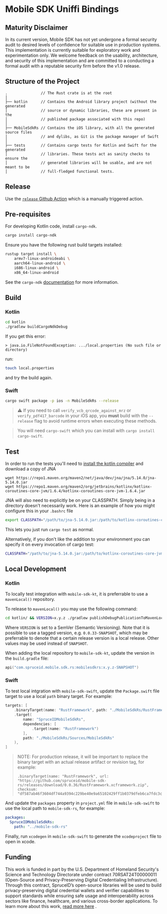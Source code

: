 # Mobile SDK Uniffi Bindings

## Maturity Disclaimer

In its current version, Mobile SDK has not yet undergone a formal security audit
to desired levels of confidence for suitable use in production systems. This
implementation is currently suitable for exploratory work and experimentation
only. We welcome feedback on the usability, architecture, and security of this
implementation and are committed to a conducting a formal audit with a reputable
security firm before the v1.0 release.

## Structure of the Project

```
.               // The Rust crate is at the root
│
├── kotlin      // Contains the Android library project (without the generated
│               // source or dynamic libraries, these are present in the
│               // published package associated with this repo)
│
├── MobileSdkRs // Contains the iOS library, with all the generated source files
│               // and dylibs, as Git is the package manager of Swift
│
├── tests       // Contains cargo tests for Kotlin and Swift for the generated
│               // libraries. These tests act as sanity checks to ensure the
│               // generated libraries will be usable, and are not meant to be
│               // full-fledged functional tests.
```

## Release

Use the [`release` Github Action](https://github.com/spruceid/mobile-sdk-rs/actions/workflows/release.yml)
which is a manually triggered action.

## Pre-requisites

For developing Kotlin code, install `cargo-ndk`.

```bash
cargo install cargo-ndk
```

Ensure you have the following rust build targets installed:

```bash
rustup target install \
    armv7-linux-androideabi \
    aarch64-linux-android \
    i686-linux-android \
    x86_64-linux-android
```

See the `cargo-ndk` [documentation](https://github.com/bbqsrc/cargo-ndk) for more information.

## Build

### Kotlin

```bash
cd kotlin
./gradlew buildCargoNdkDebug
```

If you get this error:
```
> java.io.FileNotFoundException: .../local.properties (No such file or directory)
```

run:
```bash
touch local.properties
```

and try the build again.

### Swift

```bash
cargo swift package -p ios -n MobileSdkRs --release
```
> **⚠** If you need to call `verify_vcb_qrcode_against_mrz` or `verify_pdf417_barcode` in your iOS app, you **must** build with the `--release` flag to avoid runtime errors when executing these methods.

> You will need `cargo-swift` which you can install with `cargo install cargo-swift`.

## Test
In order to run the tests you'll need to [install the kotlin compiler](https://kotlinlang.org/docs/command-line.html) and download a copy of JNA

```
wget https://repo1.maven.org/maven2/net/java/dev/jna/jna/5.14.0/jna-5.14.0.jar
wget https://repo1.maven.org/maven2/org/jetbrains/kotlinx/kotlinx-coroutines-core-jvm/1.6.4/kotlinx-coroutines-core-jvm-1.6.4.jar
```

JNA will also need to explicitly be on your CLASSPATH.  Simply being in a directory
doesn't necessarily work.  Here is an example of how you might configure this
in your `.bashrc` file

```bash
export CLASSPATH="/path/to/jna-5.14.0.jar:/path/to/kotlinx-coroutines-core-jvm-1.6.4.jar:$CLASSPATH"
```
This lets you just run `cargo test` as normal.


Alternatively, if you don't like the addition to your environment you can
specify it on every invocation of cargo test:

```bash
CLASSPATH="/path/to/jna-5.14.0.jar:/path/to/kotlinx-coroutines-core-jvm-1.6.4.jar" cargo test
```

## Local Development

### Kotlin

To locally test integration with `mobile-sdk-kt`, it is preferrable to use a `mavenLocal()` repository.

To release to `mavenLocal()` you may use the following command:

```bash
cd kotlin/ && VERSION=x.y.z ./gradlew publishDebugPublicationToMavenLocal
```

Where `VERSION` is set to a SemVer (Semantic Versioning). Note that it is possible to use a tagged version, e.g. `0.0.33-SNAPSHOT`, which may be preferrable to denote
that a certain release version is a local release. Other values may be used instead of `SNAPSHOT`.

When adding the local repository to `mobile-sdk-kt`, update the version in the `build.gradle` file:

```kotlin
api("com.spruceid.mobile.sdk.rs:mobilesdkrs:x.y.z-SNAPSHOT")
```

### Swift

To test local intgration with `mobile-sdk-swift`, update the `Package.swift` file target to use a local `path` binary target. For example:

```swift
targets: [
    .binaryTarget(name: "RustFramework", path: "./MobileSdkRs/RustFramework.xcframework"),
    .target(
        name: "SpruceIDMobileSdkRs",
        dependencies: [
            .target(name: "RustFramework")
        ],
        path: "./MobileSdkRs/Sources/MobileSdkRs"
    ),
]
```

> NOTE: For production release, it will be important to replace the binary target with an actual release artifact or revision tag, for example:
> ```
> .binaryTarget(name: "RustFramework", url: "https://github.com/spruceid/mobile-sdk-rs/releases/download/0.0.36/RustFramework.xcframework.zip", checksum: "df587ab46f3604df744a9394c229be40e9a65102429ff1b0379dfeb6ca7fdc3c")
> ```


And update the `packages` property in `project.yml` file in `mobile-sdk-swift` to use the local path to `mobile-sdk-rs`, for example:

```yml
packages:
  SpruceIDMobileSdkRs:
    path: "../mobile-sdk-rs"
```

Finally, run `xcodegen` in `mobile-sdk-swift` to generate the `xcodeproject` file to open in xcode.


## Funding

This work is funded in part by the U.S. Department of Homeland Security's Science and Technology Directorate under contract 70RSAT24T00000011 (Open-Source and Privacy-Preserving Digital Credentialing Infrastructure).
Through this contract, SpruceID’s open-source libraries will be used to build privacy-preserving digital credential wallets and verifier capabilities to support standards while ensuring safe usage and interoperability across sectors like finance, healthcare, and various cross-border applications.
To learn more about this work, [read more here](https://spruceid.com/customer-highlight/dhs-highlight) . 
